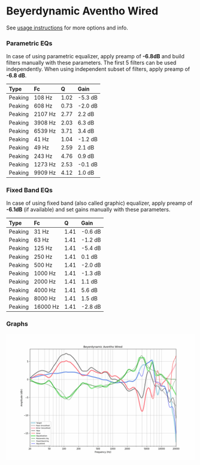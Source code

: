 # Beyerdynamic Aventho Wired
See [usage instructions](https://github.com/jaakkopasanen/AutoEq#usage) for more options and info.

### Parametric EQs
In case of using parametric equalizer, apply preamp of **-6.8dB** and build filters manually
with these parameters. The first 5 filters can be used independently.
When using independent subset of filters, apply preamp of **-6.8 dB**.

| Type    | Fc      |    Q | Gain    |
|:--------|:--------|:-----|:--------|
| Peaking | 108 Hz  | 1.02 | -5.3 dB |
| Peaking | 608 Hz  | 0.73 | -2.0 dB |
| Peaking | 2107 Hz | 2.77 | 2.2 dB  |
| Peaking | 3908 Hz | 2.03 | 6.3 dB  |
| Peaking | 6539 Hz | 3.71 | 3.4 dB  |
| Peaking | 41 Hz   | 1.04 | -1.2 dB |
| Peaking | 49 Hz   | 2.59 | 2.1 dB  |
| Peaking | 243 Hz  | 4.76 | 0.9 dB  |
| Peaking | 1273 Hz | 2.53 | -0.1 dB |
| Peaking | 9909 Hz | 4.12 | 1.0 dB  |

### Fixed Band EQs
In case of using fixed band (also called graphic) equalizer, apply preamp of **-6.1dB**
(if available) and set gains manually with these parameters.

| Type    | Fc       |    Q | Gain    |
|:--------|:---------|:-----|:--------|
| Peaking | 31 Hz    | 1.41 | -0.6 dB |
| Peaking | 63 Hz    | 1.41 | -1.2 dB |
| Peaking | 125 Hz   | 1.41 | -5.4 dB |
| Peaking | 250 Hz   | 1.41 | 0.1 dB  |
| Peaking | 500 Hz   | 1.41 | -2.0 dB |
| Peaking | 1000 Hz  | 1.41 | -1.3 dB |
| Peaking | 2000 Hz  | 1.41 | 1.1 dB  |
| Peaking | 4000 Hz  | 1.41 | 5.6 dB  |
| Peaking | 8000 Hz  | 1.41 | 1.5 dB  |
| Peaking | 16000 Hz | 1.41 | -2.8 dB |

### Graphs
![](./Beyerdynamic%20Aventho%20Wired.png)